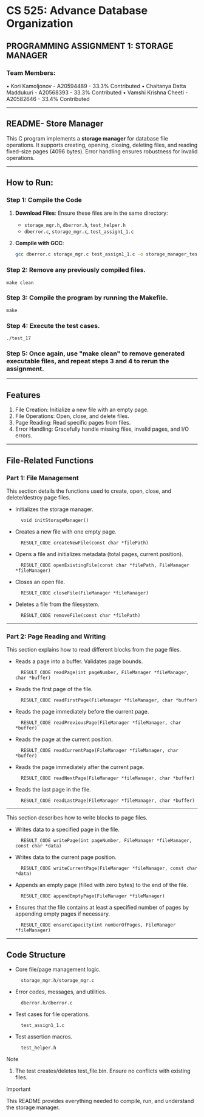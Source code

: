 # CS 525: Advance Database Organization

## PROGRAMMING ASSIGNMENT 1: STORAGE MANAGER 

### Team Members:
• Kori Kamoljonov - A20594489 - 33.3% Contributed
• Chaitanya Datta Maddukuri - A20568393 - 33.3% Contributed
• Vamshi Krishna Cheeti - A20582646 - 33.4% Contributed

---

## README- Store Manager

This C program implements a **storage manager** for database file operations. It supports creating, opening, closing, deleting files, and reading fixed-size pages (4096 bytes). Error handling ensures robustness for invalid operations. 

---

## How to Run:

### Step 1: Compile the Code  
1. **Download Files**: Ensure these files are in the same directory:  
   - `storage_mgr.h`, `dberror.h`, `test_helper.h`  
   - `dberror.c`, `storage_mgr.c`, `test_assign1_1.c`  

2. **Compile with GCC**:  
   ```bash  
   gcc dberror.c storage_mgr.c test_assign1_1.c -o storage_manager_test  
### Step 2: Remove any previously compiled files.
  
    make clean  

### Step 3:  Compile the program by running the Makefile.  

    make 

### Step 4:  Execute the test cases.

    ./test_17

### Step 5:  Once again, use "make clean" to remove generated executable files, and repeat steps 3 and 4 to rerun the assignment.

---

## Features

1. File Creation: Initialize a new file with an empty page.
2. File Operations: Open, close, and delete files.
3. Page Reading: Read specific pages from files.
4. Error Handling: Gracefully handle missing files, invalid pages, and I/O errors.

---

## File-Related Functions

### Part 1: File Management

This section details the functions used to create, open, close, and delete/destroy page files.

- Initializes the storage manager.

        void initStorageManager()

- Creates a new file with one empty page.

        RESULT_CODE createNewFile(const char *filePath)

- Opens a file and initializes metadata (total pages, current position).

        RESULT_CODE openExistingFile(const char *filePath, FileManager *fileManager)

- Closes an open file.

        RESULT_CODE closeFile(FileManager *fileManager)

- Deletes a file from the filesystem.

        RESULT_CODE removeFile(const char *filePath)


---

### Part 2: Page Reading and Writing

This section explains how to read different blocks from the page files.

- Reads a page into a buffer. Validates page bounds.
  
        RESULT_CODE readPage(int pageNumber, FileManager *fileManager, char *buffer)
- Reads the first page of the file.
  
        RESULT_CODE readFirstPage(FileManager *fileManager, char *buffer)
- Reads the page immediately before the current page.

        RESULT_CODE readPreviousPage(FileManager *fileManager, char *buffer)
- Reads the page at the current position.

        RESULT_CODE readCurrentPage(FileManager *fileManager, char *buffer)
- Reads the page immediately after the current page.

        RESULT_CODE readNextPage(FileManager *fileManager, char *buffer)
- Reads the last page in the file.

        RESULT_CODE readLastPage(FileManager *fileManager, char *buffer)

---

This section describes how to write blocks to page files. 

- Writes data to a specified page in the file.

        RESULT_CODE writePage(int pageNumber, FileManager *fileManager, const char *data)

- Writes data to the current page position.

        RESULT_CODE writeCurrentPage(FileManager *fileManager, const char *data)

- Appends an empty page (filled with zero bytes) to the end of the file.

        RESULT_CODE appendEmptyPage(FileManager *fileManager)

- Ensures that the file contains at least a specified number of pages by appending empty pages if necessary.

        RESULT_CODE ensureCapacity(int numberOfPages, FileManager *fileManager)

---

## Code Structure

- Core file/page management logic.

        storage_mgr.h/storage_mgr.c

- Error codes, messages, and utilities.

        dberror.h/dberror.c

- Test cases for file operations.

        test_assign1_1.c

- Test assertion macros.

        test_helper.h


> [!NOTE]
> 1. The test creates/deletes test_file.bin. Ensure no conflicts with existing files.


> [!IMPORTANT] 
> This README provides everything needed to compile, run, and understand the storage manager.
